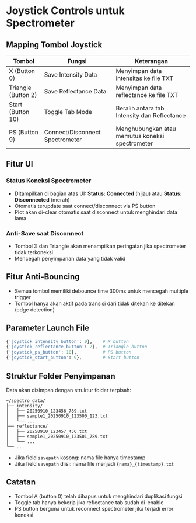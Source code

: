 # Joystick Controls untuk Spectrometer

## Mapping Tombol Joystick

| Tombol              | Fungsi                          | Keterangan                                      |
| ------------------- | ------------------------------- | ----------------------------------------------- |
| X (Button 0)        | Save Intensity Data             | Menyimpan data intensitas ke file TXT           |
| Triangle (Button 2) | Save Reflectance Data           | Menyimpan data reflectance ke file TXT          |
| Start (Button 10)   | Toggle Tab Mode                 | Beralih antara tab Intensity dan Reflectance    |
| PS (Button 9)       | Connect/Disconnect Spectrometer | Menghubungkan atau memutus koneksi spectrometer |

## Fitur UI

### Status Koneksi Spectrometer

- Ditampilkan di bagian atas UI: **Status: Connected** (hijau) atau **Status: Disconnected** (merah)
- Otomatis terupdate saat connect/disconnect via PS button
- Plot akan di-clear otomatis saat disconnect untuk menghindari data lama

### Anti-Save saat Disconnect

- Tombol X dan Triangle akan menampilkan peringatan jika spectrometer tidak terkoneksi
- Mencegah penyimpanan data yang tidak valid

## Fitur Anti-Bouncing

- Semua tombol memiliki debounce time 300ms untuk mencegah multiple trigger
- Tombol hanya akan aktif pada transisi dari tidak ditekan ke ditekan (edge detection)

## Parameter Launch File

```python
{'joystick_intensity_button': 0},    # X button
{'joystick_reflectance_button': 2},  # Triangle button
{'joystick_ps_button': 10},          # PS button
{'joystick_start_button': 9},        # Start button
```

## Struktur Folder Penyimpanan

Data akan disimpan dengan struktur folder terpisah:

```
~/spectro_data/
├── intensity/
│   ├── 20250910_123456_789.txt
│   ├── sample1_20250910_123500_123.txt
│   └── ...
├── reflectance/
│   ├── 20250910_123457_456.txt
│   ├── sample1_20250910_123501_789.txt
│   └── ...
└── ...
```

- Jika field `savepath` kosong: nama file hanya timestamp
- Jika field `savepath` diisi: nama file menjadi `{nama}_{timestamp}.txt`

## Catatan

- Tombol A (button 0) telah dihapus untuk menghindari duplikasi fungsi
- Toggle tab hanya bekerja jika reflectance tab sudah di-enable
- PS button berguna untuk reconnect spectrometer jika terjadi error koneksi

